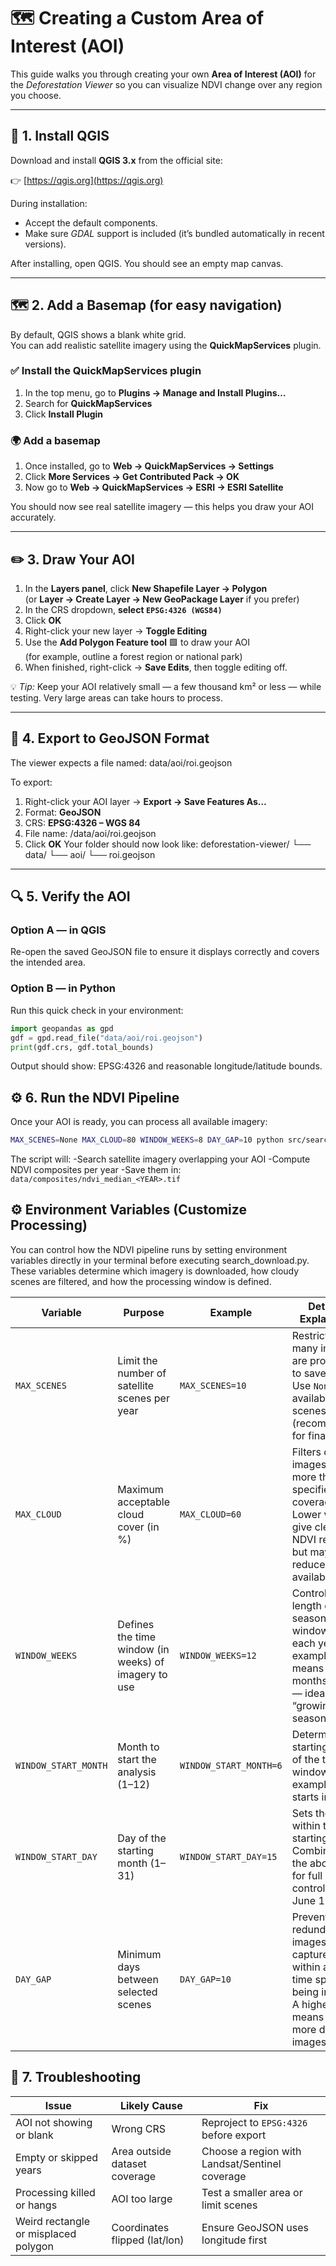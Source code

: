 # 🗺️ Creating a Custom Area of Interest (AOI)

This guide walks you through creating your own **Area of Interest (AOI)** for the *Deforestation Viewer* so you can visualize NDVI change over any region you choose.

---

## 🧭 1. Install QGIS

Download and install **QGIS 3.x** from the official site:

👉 [https://qgis.org](https://qgis.org)

During installation:
- Accept the default components.
- Make sure *GDAL* support is included (it’s bundled automatically in recent versions).

After installing, open QGIS. You should see an empty map canvas.

---

## 🗺️ 2. Add a Basemap (for easy navigation)

By default, QGIS shows a blank white grid.  
You can add realistic satellite imagery using the **QuickMapServices** plugin.

### ✅ Install the QuickMapServices plugin
1. In the top menu, go to **Plugins → Manage and Install Plugins…**
2. Search for **QuickMapServices**
3. Click **Install Plugin**

### 🌍 Add a basemap
1. Once installed, go to **Web → QuickMapServices → Settings**
2. Click **More Services → Get Contributed Pack → OK**
3. Now go to **Web → QuickMapServices → ESRI → ESRI Satellite**

You should now see real satellite imagery — this helps you draw your AOI accurately.

---

## ✏️ 3. Draw Your AOI

1. In the **Layers panel**, click **New Shapefile Layer → Polygon**  
   (or **Layer → Create Layer → New GeoPackage Layer** if you prefer)
2. In the CRS dropdown, **select `EPSG:4326 (WGS84)`**
3. Click **OK**
4. Right-click your new layer → **Toggle Editing**
5. Use the **Add Polygon Feature tool** 🟩 to draw your AOI  
   (for example, outline a forest region or national park)
6. When finished, right-click → **Save Edits**, then toggle editing off.

💡 *Tip:* Keep your AOI relatively small — a few thousand km² or less — while testing. Very large areas can take hours to process.

---

## 🧾 4. Export to GeoJSON Format

The viewer expects a file named: data/aoi/roi.geojson

To export:

1. Right-click your AOI layer → **Export → Save Features As…**
2. Format: **GeoJSON**
3. CRS: **EPSG:4326 – WGS 84**
4. File name: /data/aoi/roi.geojson
5. Click **OK**
Your folder should now look like:
deforestation-viewer/
└── data/
└── aoi/
└── roi.geojson
---

## 🔍 5. Verify the AOI

### Option A — in QGIS
Re-open the saved GeoJSON file to ensure it displays correctly and covers the intended area.

### Option B — in Python
Run this quick check in your environment:
```python
import geopandas as gpd
gdf = gpd.read_file("data/aoi/roi.geojson")
print(gdf.crs, gdf.total_bounds)
```
Output should show:
EPSG:4326 and reasonable longitude/latitude bounds.

## ⚙️ 6. Run the NDVI Pipeline
Once your AOI is ready, you can process all available imagery:
```bash
MAX_SCENES=None MAX_CLOUD=80 WINDOW_WEEKS=8 DAY_GAP=10 python src/search_download.py
```

The script will:
-Search satellite imagery overlapping your AOI
-Compute NDVI composites per year
-Save them in: `data/composites/ndvi_median_<YEAR>.tif`

## ⚙️ Environment Variables (Customize Processing)
You can control how the NDVI pipeline runs by setting environment variables directly in your terminal before executing search_download.py.
These variables determine which imagery is downloaded, how cloudy scenes are filtered, and how the processing window is defined.

| **Variable** | **Purpose** | **Example** | **Detailed Explanation** |
|---------------|-------------|--------------|----------------------------|
| `MAX_SCENES` | Limit the number of satellite scenes per year | `MAX_SCENES=10` | Restricts how many images are processed to save time. Use `None` for all available scenes (recommended for final runs). |
| `MAX_CLOUD` | Maximum acceptable cloud cover (in %) | `MAX_CLOUD=60` | Filters out images with more than the specified cloud coverage. Lower values give cleaner NDVI results but may reduce data availability. |
| `WINDOW_WEEKS` | Defines the time window (in weeks) of imagery to use | `WINDOW_WEEKS=12` | Controls the length of the seasonal window for each year. For example, `12` means ~3 months of data — ideal for a “growing season.” |
| `WINDOW_START_MONTH` | Month to start the analysis (1–12) | `WINDOW_START_MONTH=6` | Determines the starting month of the time window. For example, `6` starts in **June**. |
| `WINDOW_START_DAY` | Day of the starting month (1–31) | `WINDOW_START_DAY=15` | Sets the day within the starting month. Combine with the above two for full date control (e.g., June 15). |
| `DAY_GAP` | Minimum days between selected scenes | `DAY_GAP=10` | Prevents redundant images captured within a short time span from being included. A higher gap means fewer, more distinct images. |

## 🧩 7. Troubleshooting

| **Issue** | **Likely Cause** | **Fix** |
|------------|------------------|----------|
| AOI not showing or blank | Wrong CRS | Reproject to `EPSG:4326` before export |
| Empty or skipped years | Area outside dataset coverage | Choose a region with Landsat/Sentinel coverage |
| Processing killed or hangs | AOI too large | Test a smaller area or limit scenes |
| Weird rectangle or misplaced polygon | Coordinates flipped (lat/lon) | Ensure GeoJSON uses longitude first |

